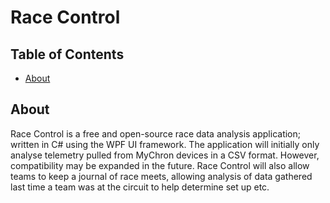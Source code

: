 # Race Control

## Table of Contents
+ [About](#about)

## About <a name = "about"></a>
Race Control is a free and open-source race data analysis application; written in C# using the WPF UI framework. The application will initially only analyse telemetry pulled from MyChron devices in a CSV format. However, compatibility may be expanded in the future. Race Control will also allow teams to keep a journal of race meets, allowing analysis of data gathered last time a team was at the circuit to help determine set up etc.
